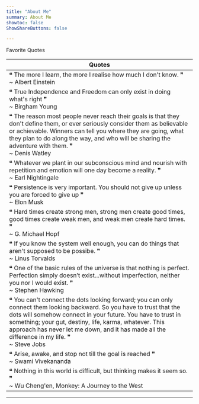 ```yaml
---
title: "About Me"
summary: About Me
showtoc: false
ShowShareButtons: false

---
```


Favorite Quotes

| Quotes                                                            |
|-------------------------------------------------------------------|
| ❝ The more I learn, the more I realise how much I don't know. ❞<br>~ Albert Einstein |
| ❝ True Independence and Freedom can only exist in doing what's right ❞<br>~ Birgham Young |
| ❝ The reason most people never reach their goals is that they don't define them, or ever seriously consider them as believable or achievable. Winners can tell you where they are going, what they plan to do along the way, and who will be sharing the adventure with them. ❞<br>~ Denis Watley |
| ❝ Whatever we plant in our subconscious mind and nourish with repetition and emotion will one day become a reality. ❞<br>~ Earl Nightingale |
| ❝ Persistence is very important. You should not give up unless you are forced to give up ❞<br>~ Elon Musk |
| ❝ Hard times create strong men, strong men create good times, good times create weak men, and weak men create hard times. ❞<br>~ G. Michael Hopf |
| ❝ If you know the system well enough, you can do things that aren't supposed to be possibe. ❞<br>~ Linus Torvalds |
| ❝ One of the basic rules of the universe is that nothing is perfect. Perfection simply doesn’t exist...without imperfection, neither you nor I would exist. ❞<br>~ Stephen Hawking |
| ❝ You can't connect the dots looking forward; you can only connect them looking backward. So you have to trust that the dots will somehow connect in your future. You have to trust in something; your gut, destiny, life, karma, whatever. This approach has never let me down, and it has made all the difference in my life. ❞<br>~ Steve Jobs |
| ❝ Arise, awake, and stop not till the goal is reached ❞<br>~ Swami Vivekananda |
| ❝ Nothing in this world is difficult, but thinking makes it seem so. ❞<br>~ Wu Cheng'en, Monkey: A Journey to the West |

---

